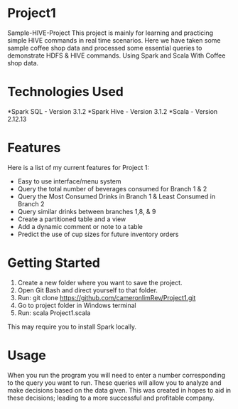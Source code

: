 # Project1
Sample-HIVE-Project This project is mainly for learning and practicing simple HIVE commands in real time scenarios. Here we have taken some sample coffee shop data and processed some essential queries to demonstrate HDFS & HIVE commands. Using Spark and Scala With Coffee shop data.

# Technologies Used
*Spark SQL - Version 3.1.2
*Spark Hive - Version 3.1.2
*Scala - Version 2.12.13

# Features
Here is a list of my current features for Project 1:
* Easy to use interface/menu system
* Query the total number of beverages consumed for Branch 1 & 2
* Query the Most Consumed Drinks in Branch 1 & Least Consumed in Branch 2
* Query similar drinks between branches 1,8, & 9
* Create a partitioned table and a view
* Add a dynamic comment or note to a table
* Predict the use of cup sizes for future inventory orders

# Getting Started
1. Create a new folder where you want to save the project.
2. Open Git Bash and direct yourself to that folder.
3. Run: git clone https://github.com/cameronlimRev/Project1.git
4. Go to project folder in Windows terminal
5. Run: scala Project1.scala

This may require you to install Spark locally.

# Usage
When you run the program you will need to enter a number corresponding to the query you want to run. These queries will allow you to analyze and make decisions based on
the data given. This was created in hopes to aid in these decisions; leading to a more successful and profitable company.
